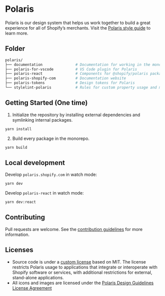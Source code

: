 <img src="https://user-images.githubusercontent.com/85783/39013335-ebf76f5e-43cb-11e8-81f2-706259125897.png" alt="" align="center" />

# Polaris

Polaris is our design system that helps us work together to build a great experience for all of Shopify’s merchants. Visit the [Polaris style guide](https://polaris.shopify.com) to learn more.

## Folder

```sh
polaris/
├── documentation               # Documentation for working in the monorepo
├── polaris-for-vscode          # VS Code plugin for Polaris
├── polaris-react               # Components for @shopify/polaris package
├── polaris-shopify-com         # Documentation website
├── polaris-tokens              # Design tokens for Polaris
└── stylelint-polaris           # Rules for custom property usage and mainline coverage
```

## Getting Started (One time)

1. Initialize the repository by installing external dependencies and symlinking internal packages.

```sh
yarn install
```

2. Build every package in the monorepo.

```sh
yarn build
```

## Local development

Develop `polaris.shopify.com` in watch mode:

```sh
yarn dev
```

Develop `polaris-react` in watch mode:

```sh
yarn dev:react
```

## Contributing

Pull requests are welcome. See the [contribution guidelines](https://github.com/Shopify/polaris/blob/main/.github/CONTRIBUTING.md) for more information.

## Licenses

- Source code is under a [custom license](https://github.com/Shopify/polaris/blob/main/LICENSE.md) based on MIT. The license restricts Polaris usage to applications that integrate or interoperate with Shopify software or services, with additional restrictions for external, stand-alone applications.
- All icons and images are licensed under the [Polaris Design Guidelines License Agreement](https://polaris.shopify.com/legal/license)
